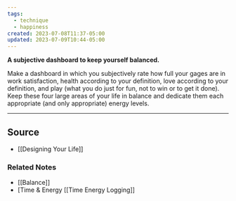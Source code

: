 ```yaml
---
tags:
  - technique
  - happiness
created: 2023-07-08T11:37-05:00
updated: 2023-07-09T10:44-05:00
---
```

**A subjective dashboard to keep yourself balanced.**

Make a dashboard in which you subjectively rate how full your gages are in work satisfaction, health according to your definition, love according to your definition, and play (what you do just for fun, not to win or to get it done). Keep these four large areas of your life in balance and dedicate them each appropriate (and only appropriate) energy levels.

---

## Source
- [[Designing Your Life]]

### Related Notes
- [[Balance]] 
- [Time & Energy [[Time Energy Logging]]